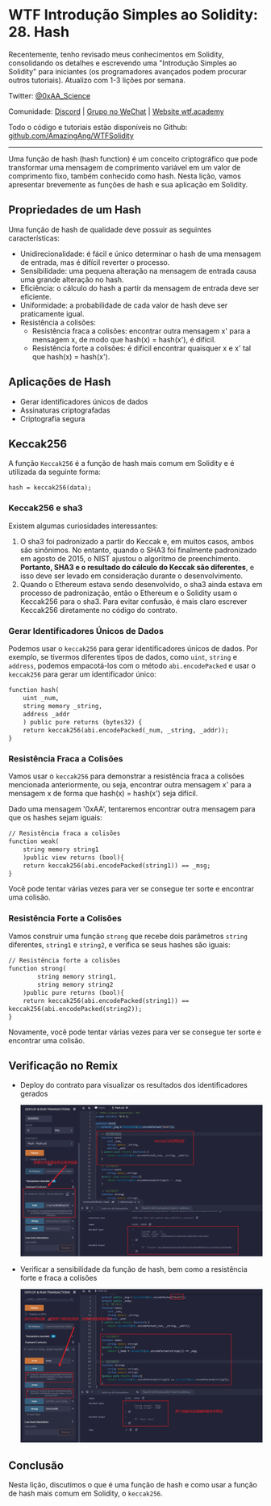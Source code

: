 # WTF Introdução Simples ao Solidity: 28. Hash

Recentemente, tenho revisado meus conhecimentos em Solidity, consolidando os detalhes e escrevendo uma "Introdução Simples ao Solidity" para iniciantes (os programadores avançados podem procurar outros tutoriais). Atualizo com 1-3 lições por semana.

Twitter: [@0xAA_Science](https://twitter.com/0xAA_Science)

Comunidade: [Discord](https://discord.gg/5akcruXrsk) | [Grupo no WeChat](https://docs.google.com/forms/d/e/1FAIpQLSe4KGT8Sh6sJ7hedQRuIYirOoZK_85miz3dw7vA1-YjodgJ-A/viewform?usp=sf_link) | [Website wtf.academy](https://wtf.academy)

Todo o código e tutoriais estão disponíveis no Github: [github.com/AmazingAng/WTFSolidity](https://github.com/AmazingAng/WTF-Solidity)

-----

Uma função de hash (hash function) é um conceito criptográfico que pode transformar uma mensagem de comprimento variável em um valor de comprimento fixo, também conhecido como hash. Nesta lição, vamos apresentar brevemente as funções de hash e sua aplicação em Solidity.

## Propriedades de um Hash

Uma função de hash de qualidade deve possuir as seguintes características:

- Unidirecionalidade: é fácil e único determinar o hash de uma mensagem de entrada, mas é difícil reverter o processo.
- Sensibilidade: uma pequena alteração na mensagem de entrada causa uma grande alteração no hash.
- Eficiência: o cálculo do hash a partir da mensagem de entrada deve ser eficiente.
- Uniformidade: a probabilidade de cada valor de hash deve ser praticamente igual.
- Resistência a colisões:
  - Resistência fraca a colisões: encontrar outra mensagem x' para a mensagem x, de modo que hash(x) = hash(x'), é difícil.
  - Resistência forte a colisões: é difícil encontrar quaisquer x e x' tal que hash(x) = hash(x').

## Aplicações de Hash

- Gerar identificadores únicos de dados
- Assinaturas criptografadas
- Criptografia segura

## Keccak256

A função `Keccak256` é a função de hash mais comum em Solidity e é utilizada da seguinte forma:

```solidity
hash = keccak256(data);
```

### Keccak256 e sha3

Existem algumas curiosidades interessantes:

1. O sha3 foi padronizado a partir do Keccak e, em muitos casos, ambos são sinônimos. No entanto, quando o SHA3 foi finalmente padronizado em agosto de 2015, o NIST ajustou o algoritmo de preenchimento. **Portanto, SHA3 e o resultado do cálculo do Keccak são diferentes**, e isso deve ser levado em consideração durante o desenvolvimento.
2. Quando o Ethereum estava sendo desenvolvido, o sha3 ainda estava em processo de padronização, então o Ethereum e o Solidity usam o Keccak256 para o sha3. Para evitar confusão, é mais claro escrever Keccak256 diretamente no código do contrato.

### Gerar Identificadores Únicos de Dados

Podemos usar o `keccak256` para gerar identificadores únicos de dados. Por exemplo, se tivermos diferentes tipos de dados, como `uint`, `string` e `address`, podemos empacotá-los com o método `abi.encodePacked` e usar o `keccak256` para gerar um identificador único:

```solidity
function hash(
    uint _num,
    string memory _string,
    address _addr
    ) public pure returns (bytes32) {
    return keccak256(abi.encodePacked(_num, _string, _addr));
}
```

### Resistência Fraca a Colisões

Vamos usar o `keccak256` para demonstrar a resistência fraca a colisões mencionada anteriormente, ou seja, encontrar outra mensagem x' para a mensagem x de forma que hash(x) = hash(x') seja difícil.

Dado uma mensagem '0xAA', tentaremos encontrar outra mensagem para que os hashes sejam iguais: 

```solidity
// Resistência fraca a colisões
function weak(
    string memory string1
    )public view returns (bool){
    return keccak256(abi.encodePacked(string1)) == _msg;
}
```

Você pode tentar várias vezes para ver se consegue ter sorte e encontrar uma colisão.

### Resistência Forte a Colisões

Vamos construir uma função `strong` que recebe dois parâmetros `string` diferentes, `string1` e `string2`, e verifica se seus hashes são iguais:

```solidity
// Resistência forte a colisões
function strong(
        string memory string1,
        string memory string2
    )public pure returns (bool){
    return keccak256(abi.encodePacked(string1)) == keccak256(abi.encodePacked(string2));
}
```

Novamente, você pode tentar várias vezes para ver se consegue ter sorte e encontrar uma colisão.

## Verificação no Remix

- Deploy do contrato para visualizar os resultados dos identificadores gerados

    ![28-1](./img/28-1.png)

- Verificar a sensibilidade da função de hash, bem como a resistência forte e fraca a colisões

    ![28-2](./img/28-2.png)

## Conclusão

Nesta lição, discutimos o que é uma função de hash e como usar a função de hash mais comum em Solidity, o `keccak256`.

<!-- This file was translated using AI by repo_ai_translate. For more information, visit https://github.com/marcelojsilva/repo_ai_translate -->